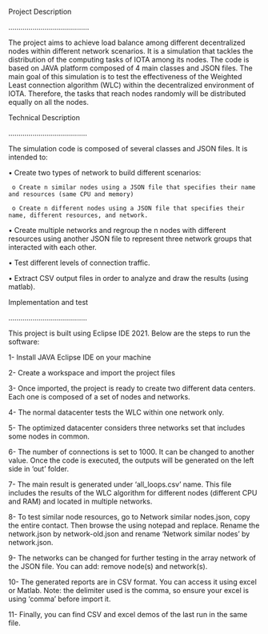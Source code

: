 Project Description

........................................

The project aims to achieve load balance among different decentralized nodes within different network scenarios. It is a simulation that tackles the distribution of the computing tasks of IOTA among its nodes. The code is based on JAVA platform composed of 4 main classes and JSON files. The main goal of this simulation is to test the effectiveness of the Weighted Least connection algorithm (WLC) within the decentralized environment of IOTA. Therefore, the tasks that reach nodes randomly will be distributed equally on all the nodes.

Technical Description

.......................................

The simulation code is composed of several classes and JSON files. It is intended to:

• Create two types of network to build different scenarios:

     o Create n similar nodes using a JSON file that specifies their name and resources (same CPU and memory)
     
     o Create n different nodes using a JSON file that specifies their name, different resources, and network.
     
• Create multiple networks and regroup the n nodes with different resources using another JSON file to represent three network groups that interacted with each other. 

• Test different levels of connection traffic.

• Extract CSV output files in order to analyze and draw the results (using matlab).




Implementation and test

.......................................

This project is built using Eclipse IDE 2021. Below are the steps to run the software:

1-	Install JAVA Eclipse IDE on your machine

2-	Create a workspace and import the project files

3-	Once imported, the project is ready to create two different data centers. Each one is composed of a set of nodes and networks. 

4-	The normal datacenter tests the WLC within one network only. 

5-	The optimized datacenter considers three networks set that includes some nodes in common.

6-	The number of connections is set to 1000. It can be changed to another value. Once the code is executed, the outputs will be generated on the left side in ‘out’ folder.

7-	The main result is generated  under ‘all_loops.csv’ name. This file includes the results of the WLC algorithm for different nodes (different CPU and RAM) and located in multiple networks.

8-	To test similar node resources, go to Network similar nodes.json, copy the entire contact. Then browse the using notepad and replace. Rename the  network.json by network-old.json and rename ‘Network similar nodes’ by network.json.

9-	The networks can be changed for further testing in the array network of the JSON file. You can add: remove node(s) and network(s).

10-	 The generated reports are in CSV format. You can access it using excel or Matlab. Note: the delimiter used is the comma, so ensure your excel is using ‘comma’ before import it.

11-	Finally, you can find  CSV and excel demos of the last run in the same file.

 





